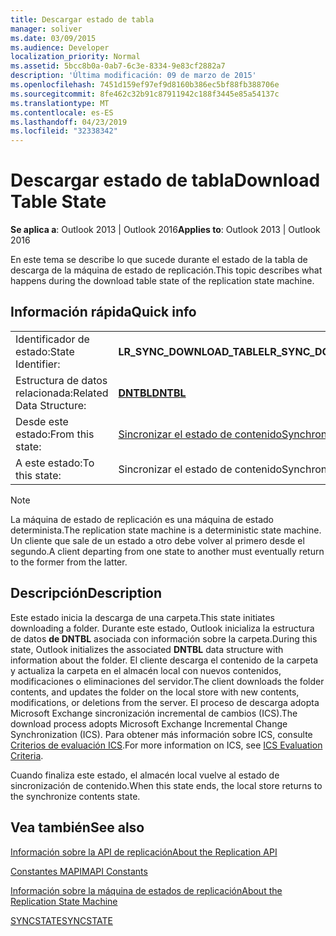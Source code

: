 ```yaml
---
title: Descargar estado de tabla
manager: soliver
ms.date: 03/09/2015
ms.audience: Developer
localization_priority: Normal
ms.assetid: 5bcc8b0a-0ab7-6c3e-8334-9e83cf2882a7
description: 'Última modificación: 09 de marzo de 2015'
ms.openlocfilehash: 7451d159ef97ef9d8160b386ec5bf88fb388706e
ms.sourcegitcommit: 8fe462c32b91c87911942c188f3445e85a54137c
ms.translationtype: MT
ms.contentlocale: es-ES
ms.lasthandoff: 04/23/2019
ms.locfileid: "32338342"
---
```

# <a name="download-table-state"></a><span data-ttu-id="b6b41-103">Descargar estado de tabla</span><span class="sxs-lookup"><span data-stu-id="b6b41-103">Download Table State</span></span>

  
  
<span data-ttu-id="b6b41-104">**Se aplica a**: Outlook 2013 | Outlook 2016</span><span class="sxs-lookup"><span data-stu-id="b6b41-104">**Applies to**: Outlook 2013 | Outlook 2016</span></span> 
  
 <span data-ttu-id="b6b41-105">En este tema se describe lo que sucede durante el estado de la tabla de descarga de la máquina de estado de replicación.</span><span class="sxs-lookup"><span data-stu-id="b6b41-105">This topic describes what happens during the download table state of the replication state machine.</span></span> 
  
## <a name="quick-info"></a><span data-ttu-id="b6b41-106">Información rápida</span><span class="sxs-lookup"><span data-stu-id="b6b41-106">Quick info</span></span>

|||
|:-----|:-----|
|<span data-ttu-id="b6b41-107">Identificador de estado:</span><span class="sxs-lookup"><span data-stu-id="b6b41-107">State Identifier:</span></span>  <br/> |<span data-ttu-id="b6b41-108">**LR_SYNC_DOWNLOAD_TABLE**</span><span class="sxs-lookup"><span data-stu-id="b6b41-108">**LR_SYNC_DOWNLOAD_TABLE**</span></span> <br/> |
|<span data-ttu-id="b6b41-109">Estructura de datos relacionada:</span><span class="sxs-lookup"><span data-stu-id="b6b41-109">Related Data Structure:</span></span>  <br/> |<span data-ttu-id="b6b41-110">**[DNTBL](dntbl.md)**</span><span class="sxs-lookup"><span data-stu-id="b6b41-110">**[DNTBL](dntbl.md)**</span></span> <br/> |
|<span data-ttu-id="b6b41-111">Desde este estado:</span><span class="sxs-lookup"><span data-stu-id="b6b41-111">From this state:</span></span>  <br/> |[<span data-ttu-id="b6b41-112">Sincronizar el estado de contenido</span><span class="sxs-lookup"><span data-stu-id="b6b41-112">Synchronize contents state</span></span>](synchronize-contents-state.md) <br/> |
|<span data-ttu-id="b6b41-113">A este estado:</span><span class="sxs-lookup"><span data-stu-id="b6b41-113">To this state:</span></span>  <br/> |<span data-ttu-id="b6b41-114">Sincronizar el estado de contenido</span><span class="sxs-lookup"><span data-stu-id="b6b41-114">Synchronize contents state</span></span>  <br/> |
   
> [!NOTE]
> <span data-ttu-id="b6b41-115">La máquina de estado de replicación es una máquina de estado determinista.</span><span class="sxs-lookup"><span data-stu-id="b6b41-115">The replication state machine is a deterministic state machine.</span></span> <span data-ttu-id="b6b41-116">Un cliente que sale de un estado a otro debe volver al primero desde el segundo.</span><span class="sxs-lookup"><span data-stu-id="b6b41-116">A client departing from one state to another must eventually return to the former from the latter.</span></span> 
  
## <a name="description"></a><span data-ttu-id="b6b41-117">Descripción</span><span class="sxs-lookup"><span data-stu-id="b6b41-117">Description</span></span>

<span data-ttu-id="b6b41-118">Este estado inicia la descarga de una carpeta.</span><span class="sxs-lookup"><span data-stu-id="b6b41-118">This state initiates downloading a folder.</span></span> <span data-ttu-id="b6b41-119">Durante este estado, Outlook inicializa la estructura de datos **de DNTBL** asociada con información sobre la carpeta.</span><span class="sxs-lookup"><span data-stu-id="b6b41-119">During this state, Outlook initializes the associated **DNTBL** data structure with information about the folder.</span></span> <span data-ttu-id="b6b41-120">El cliente descarga el contenido de la carpeta y actualiza la carpeta en el almacén local con nuevos contenidos, modificaciones o eliminaciones del servidor.</span><span class="sxs-lookup"><span data-stu-id="b6b41-120">The client downloads the folder contents, and updates the folder on the local store with new contents, modifications, or deletions from the server.</span></span> <span data-ttu-id="b6b41-121">El proceso de descarga adopta Microsoft Exchange sincronización incremental de cambios (ICS).</span><span class="sxs-lookup"><span data-stu-id="b6b41-121">The download process adopts Microsoft Exchange Incremental Change Synchronization (ICS).</span></span> <span data-ttu-id="b6b41-122">Para obtener más información sobre ICS, consulte [Criterios de evaluación ICS](https://msdn.microsoft.com/library/aa579252%28EXCHG.80%29.aspx).</span><span class="sxs-lookup"><span data-stu-id="b6b41-122">For more information on ICS, see [ICS Evaluation Criteria](https://msdn.microsoft.com/library/aa579252%28EXCHG.80%29.aspx).</span></span>
  
<span data-ttu-id="b6b41-123">Cuando finaliza este estado, el almacén local vuelve al estado de sincronización de contenido.</span><span class="sxs-lookup"><span data-stu-id="b6b41-123">When this state ends, the local store returns to the synchronize contents state.</span></span>
  
## <a name="see-also"></a><span data-ttu-id="b6b41-124">Vea también</span><span class="sxs-lookup"><span data-stu-id="b6b41-124">See also</span></span>



[<span data-ttu-id="b6b41-125">Información sobre la API de replicación</span><span class="sxs-lookup"><span data-stu-id="b6b41-125">About the Replication API</span></span>](about-the-replication-api.md)
  
[<span data-ttu-id="b6b41-126">Constantes MAPI</span><span class="sxs-lookup"><span data-stu-id="b6b41-126">MAPI Constants</span></span>](mapi-constants.md)
  
[<span data-ttu-id="b6b41-127">Información sobre la máquina de estados de replicación</span><span class="sxs-lookup"><span data-stu-id="b6b41-127">About the Replication State Machine</span></span>](about-the-replication-state-machine.md)
  
[<span data-ttu-id="b6b41-128">SYNCSTATE</span><span class="sxs-lookup"><span data-stu-id="b6b41-128">SYNCSTATE</span></span>](syncstate.md)

